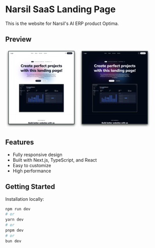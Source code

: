 # Narsil SaaS Landing Page

This is the website for Narsil's AI ERP product Optima.

## Preview

<div>
  <img src="./Light-mode-screenshot.png" width="45%" />
  <img src="./Dark-mode-screenshot.png" width="45%" /> 
</div>

## Features

- Fully responsive design
- Built with Next.js, TypeScript, and React
- Easy to customize
- High performance

## Getting Started

Installation locally:

```bash
npm run dev
# or
yarn dev
# or
pnpm dev
# or
bun dev
```
